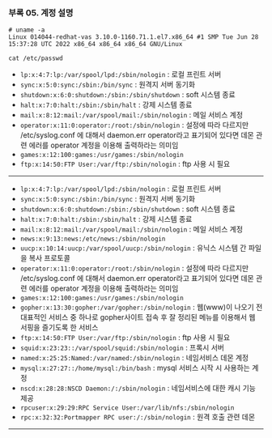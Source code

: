 ### 부록 05. 계정 설명

```
# uname -a
Linux 014044-redhat-vas 3.10.0-1160.71.1.el7.x86_64 #1 SMP Tue Jun 28 15:37:28 UTC 2022 x86_64 x86_64 x86_64 GNU/Linux
```
`cat /etc/passwd`
- `lp:x:4:7:lp:/var/spool/lpd:/sbin/nologin` : 로컬 프린트 서버
- `sync:x:5:0:sync:/sbin:/bin/sync` : 원격지 서버 동기화
- `shutdown:x:6:0:shutdown:/sbin:/sbin/shutdown` : soft 시스템 종료
- `halt:x:7:0:halt:/sbin:/sbin/halt` : 강제 시스템 종료
- `mail:x:8:12:mail:/var/spool/mail:/sbin/nologin` : 메일 서비스 계정
- `operator:x:11:0:operator:/root:/sbin/nologin` : 설정에 따라 다르지만 /etc/syslog.conf 에 대해서 daemon.err operator라고 표기되어 있다면 데몬 관련 에러를 operator 계정을 이용해 출력하라는 의미임
- `games:x:12:100:games:/usr/games:/sbin/nologin`
- `ftp:x:14:50:FTP User:/var/ftp:/sbin/nologin` : ftp 사용 시 필요

<hr/>

- `lp:x:4:7:lp:/var/spool/lpd:/sbin/nologin` : 로컬 프린트 서버
- `sync:x:5:0:sync:/sbin:/bin/sync` : 원격지 서버 동기화
- `shutdown:x:6:0:shutdown:/sbin:/sbin/shutdown` : soft 시스템 종료
- `halt:x:7:0:halt:/sbin:/sbin/halt` : 강제 시스템 종료
- `mail:x:8:12:mail:/var/spool/mail:/sbin/nologin` : 메일 서비스 계정
- `news:x:9:13:news:/etc/news:/sbin/nologin`
- `uucp:x:10:14:uucp:/var/spool/uucp:/sbin/nologin` : 유닉스 시스템 간 파일을 복사 프로토콜
- `operator:x:11:0:operator:/root:/sbin/nologin` : 설정에 따라 다르지만 /etc/syslog.conf 에 대해서 daemon.err operator라고 표기되어 있다면 데몬 관련 에러를 operator 계정을 이용해 출력하라는 의미임
- `games:x:12:100:games:/usr/games:/sbin/nologin`
- `gopher:x:13:30:gopher:/var/gopher:/sbin/nologin` : 웹(www)이 나오기 전 대표적인 서비스 중 하나로 gopher사이트 접속 후 잘 정리된 메뉴를 이용해서 웹 서핑을 즐기도록 한 서비스
- `ftp:x:14:50:FTP User:/var/ftp:/sbin/nologin` : ftp 사용 시 필요
- `squid:x:23:23::/var/spool/squid:/sbin/nologin` : 프록시 서버
- `named:x:25:25:Named:/var/named:/sbin/nologin` : 네임서비스 데몬 계정
- `mysql:x:27:27::/home/mysql:/bin/bash` : mysql 서비스 시작 시 사용하는 계정
- `nscd:x:28:28:NSCD Daemon:/:/sbin/nologin` : 네임서비스에 대한 캐시 기능 제공
- `rpcuser:x:29:29:RPC Service User:/var/lib/nfs:/sbin/nologin`
- `rpc:x:32:32:Portmapper RPC user:/:/sbin/nologin` : 원격 호출 관련 데몬

<hr/>
